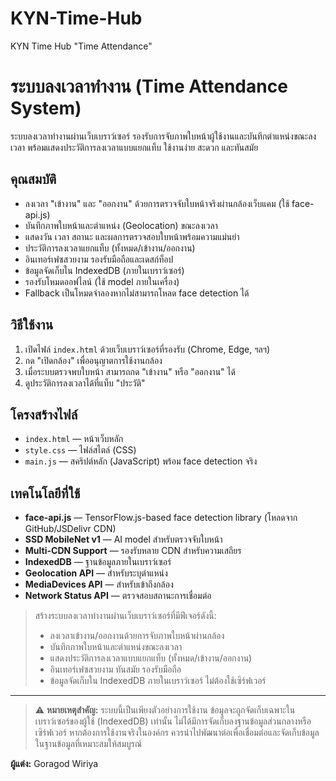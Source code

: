# KYN-Time-Hub
KYN Time Hub "Time Attendance"
# ระบบลงเวลาทำงาน (Time Attendance System)

ระบบลงเวลาทำงานผ่านเว็บเบราว์เซอร์ รองรับการจับภาพใบหน้าผู้ใช้งานและบันทึกตำแหน่งขณะลงเวลา พร้อมแสดงประวัติการลงเวลาแบบแยกแท็บ ใช้งานง่าย สะดวก และทันสมัย

## คุณสมบัติ
- ลงเวลา "เข้างาน" และ "ออกงาน" ด้วยการตรวจจับใบหน้าจริงผ่านกล้องเว็บแคม (ใช้ face-api.js)
- บันทึกภาพใบหน้าและตำแหน่ง (Geolocation) ขณะลงเวลา
- แสดงวัน เวลา สถานะ และผลการตรวจสอบใบหน้าพร้อมความแม่นยำ
- ประวัติการลงเวลาแยกแท็บ (ทั้งหมด/เข้างาน/ออกงาน)
- อินเทอร์เฟซสวยงาม รองรับมือถือและเดสก์ท็อป
- ข้อมูลจัดเก็บใน IndexedDB (ภายในเบราว์เซอร์)
- รองรับโหมดออฟไลน์ (ใช้ model ภายในเครื่อง)
- Fallback เป็นโหมดจำลองหากไม่สามารถโหลด face detection ได้

## วิธีใช้งาน
1. เปิดไฟล์ `index.html` ด้วยเว็บเบราว์เซอร์ที่รองรับ (Chrome, Edge, ฯลฯ)
2. กด "เปิดกล้อง" เพื่ออนุญาตการใช้งานกล้อง
3. เมื่อระบบตรวจพบใบหน้า สามารถกด "เข้างาน" หรือ "ออกงาน" ได้
4. ดูประวัติการลงเวลาได้ที่แท็บ "ประวัติ"

## โครงสร้างไฟล์
- `index.html` — หน้าเว็บหลัก
- `style.css` — ไฟล์สไตล์ (CSS)
- `main.js` — สคริปต์หลัก (JavaScript) พร้อม face detection จริง

## เทคโนโลยีที่ใช้
- **face-api.js** — TensorFlow.js-based face detection library (โหลดจาก GitHub/JSDelivr CDN)
- **SSD MobileNet v1** — AI model สำหรับตรวจจับใบหน้า
- **Multi-CDN Support** — รองรับหลาย CDN สำหรับความเสถียร
- **IndexedDB** — ฐานข้อมูลภายในเบราว์เซอร์
- **Geolocation API** — สำหรับระบุตำแหน่ง
- **MediaDevices API** — สำหรับเข้าถึงกล้อง
- **Network Status API** — ตรวจสอบสถานะการเชื่อมต่อ
> สร้างระบบลงเวลาทำงานผ่านเว็บเบราว์เซอร์ที่มีฟีเจอร์ดังนี้:
> - ลงเวลาเข้างาน/ออกงานด้วยการจับภาพใบหน้าผ่านกล้อง
> - บันทึกภาพใบหน้าและตำแหน่งขณะลงเวลา
> - แสดงประวัติการลงเวลาแบบแยกแท็บ (ทั้งหมด/เข้างาน/ออกงาน)
> - อินเทอร์เฟซสวยงาม ทันสมัย รองรับมือถือ
> - ข้อมูลจัดเก็บใน IndexedDB ภายในเบราว์เซอร์ ไม่ต้องใช้เซิร์ฟเวอร์

---

> ⚠️ **หมายเหตุสำคัญ:**
> ระบบนี้เป็นเพียงตัวอย่างการใช้งาน ข้อมูลจะถูกจัดเก็บเฉพาะในเบราว์เซอร์ของผู้ใช้ (IndexedDB) เท่านั้น ไม่ได้มีการจัดเก็บลงฐานข้อมูลส่วนกลางหรือเซิร์ฟเวอร์ หากต้องการใช้งานจริงในองค์กร ควรนำไปพัฒนาต่อเพื่อเชื่อมต่อและจัดเก็บข้อมูลในฐานข้อมูลที่เหมาะสมให้สมบูรณ์

**ผู้แต่ง:** Goragod Wiriya
